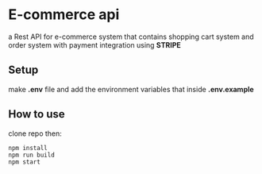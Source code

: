 # E-commerce api

a Rest API for e-commerce system that contains shopping cart system and order system with payment integration using **STRIPE**

## Setup

make **.env** file and add the environment variables that inside **.env.example**

## How to use

clone repo then:

```javacript
npm install
npm run build
npm start
```
